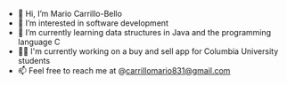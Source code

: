 - 👋 Hi, I’m Mario Carrillo-Bello
- 👀 I’m interested in software development
- 🌱 I’m currently learning data structures in Java and the programming language C
- 🧑‍💻 I'm currently working on a buy and sell app for Columbia University students
- 📫 Feel free to reach me at @carrillomario831@gmail.com

<!---
CarrilloMario831/CarrilloMario831 is a ✨ special ✨ repository because its `README.md` (this file) appears on your GitHub profile.
You can click the Preview link to take a look at your changes.
--->
